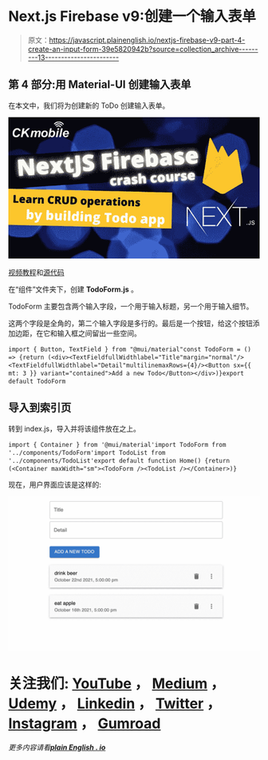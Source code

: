 # Next.js Firebase v9:创建一个输入表单

> 原文：<https://javascript.plainenglish.io/nextjs-firebase-v9-part-4-create-an-input-form-39e5820942b?source=collection_archive---------13----------------------->

## 第 4 部分:用 Material-UI 创建输入表单

在本文中，我们将为创建新的 ToDo 创建输入表单。

![](img/92ac1ad2d557c465aae2ca0dadbefb0d.png)

[视频教程](https://youtu.be/A-Ce4YyHMGk)和[源代码](https://www.udemy.com/course/complete-nextjs-firebase-firestore-course/?couponCode=FREESOURCE)

在“组件”文件夹下，创建 **TodoForm.js** 。

TodoForm 主要包含两个输入字段，一个用于输入标题，另一个用于输入细节。

这两个字段是全角的，第二个输入字段是多行的。最后是一个按钮，给这个按钮添加边距，在它和输入框之间留出一些空间。

```
import { Button, TextField } from "@mui/material"const TodoForm = () => {return (<div><TextFieldfullWidthlabel="Title"margin="normal"/><TextFieldfullWidthlabel="Detail"multilinemaxRows={4}/><Button sx={{ mt: 3 }} variant="contained">Add a new Todo</Button></div>)}export default TodoForm
```

## 导入到索引页

转到 index.js，导入<todoform>并将该组件放在<todolist>之上。</todolist></todoform>

```
import { Container } from '@mui/material'import TodoForm from '../components/TodoForm'import TodoList from '../components/TodoList'export default function Home() {return (<Container maxWidth="sm"><TodoForm /><TodoList /></Container>)}
```

现在，用户界面应该是这样的:

![](img/785af235d74ea792c81915a5967501dc.png)

# 关注我们: [YouTube](https://www.youtube.com/channel/UCu4-4FnutvSHVo9WHvq80Ww?sub_confirmation=1) ， [Medium](https://ckmobile.medium.com/) ， [Udemy](https://www.udemy.com/user/cyruschan2/) ， [Linkedin](https://www.linkedin.com/company/ckmobi/) ， [Twitter](https://twitter.com/ckmobilejavasc1) ， [Instagram](https://www.instagram.com/ckmobile8050) ， [Gumroad](https://app.gumroad.com/ckmobile)

*更多内容请看*[***plain English . io***](http://plainenglish.io/)